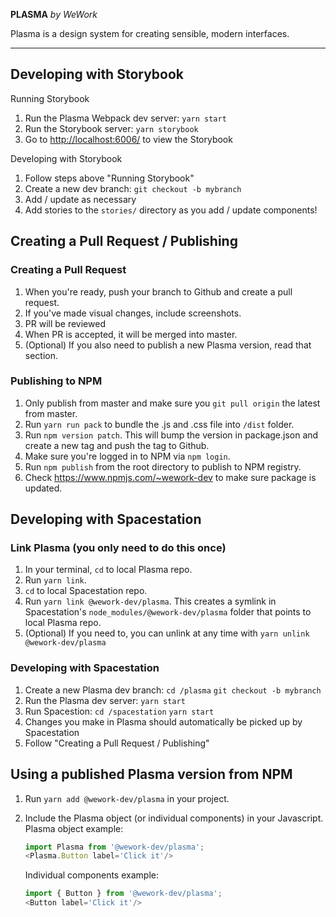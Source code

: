 **PLASMA** *by WeWork*

Plasma is a design system for creating sensible, modern interfaces.

---

## Developing with Storybook

Running Storybook

1. Run the Plasma Webpack dev server: `yarn start`
2. Run the Storybook server: `yarn storybook`
3. Go to [http://localhost:6006/](http://localhost:6006/) to view the Storybook

Developing with Storybook

1. Follow steps above "Running Storybook"
2. Create a new dev branch: `git checkout -b mybranch`
3. Add / update as necessary
4. Add stories to the `stories/` directory as you add / update components!

## Creating a Pull Request / Publishing

### Creating a Pull Request

1. When you're ready, push your  branch to Github and create a pull request.
2. If you've made visual changes, include screenshots.
3. PR will be reviewed
4. When PR is accepted, it will be merged into master.
5. (Optional) If you also need to publish a new Plasma version, read that section.

### Publishing to NPM

1.  Only publish from master and make sure you `git pull origin` the latest from master.
2.  Run `yarn run pack` to bundle the .js and .css file into `/dist` folder.
2.  Run `npm version patch`. This will bump the version in package.json and create a new tag and push the tag to Github.
4.  Make sure you're logged in to NPM via `npm login`.
5.  Run `npm publish` from the root directory to publish to NPM registry.
6.  Check https://www.npmjs.com/~wework-dev to make sure package is updated.

## Developing with Spacestation

### Link Plasma (you only need to do this once)

1. In your terminal, `cd` to local Plasma repo.
2. Run `yarn link`.
3. `cd` to local Spacestation repo.
4. Run `yarn link @wework-dev/plasma`. This creates a symlink in Spacestation's `node_modules/@wework-dev/plasma` folder that points to local Plasma repo.
5. (Optional) If you need to, you can unlink at any time with `yarn unlink @wework-dev/plasma`

### Developing with Spacestation

1. Create a new Plasma dev branch: `cd /plasma` `git checkout -b mybranch`
2. Run the Plasma dev server: `yarn start`
3. Run Spacestion: `cd /spacestation` `yarn start`
4. Changes you make in Plasma should automatically be picked up by Spacestation
6. Follow "Creating a Pull Request / Publishing"

## Using a published Plasma version from NPM 

1.  Run `yarn add @wework-dev/plasma` in your project.
3.  Include the Plasma object (or individual components) in your Javascript.
    Plasma object example:
    ```javascript
    import Plasma from '@wework-dev/plasma';
    <Plasma.Button label='Click it'/>
    ```
    
    Individual components example:
    ```javascript
    import { Button } from '@wework-dev/plasma';
    <Button label='Click it'/>
    ```
